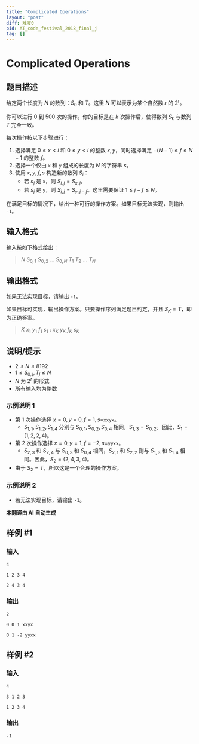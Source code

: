 ```yaml
---
title: "Complicated Operations"
layout: "post"
diff: 难度0
pid: AT_code_festival_2018_final_j
tag: []
---
```


# Complicated Operations

## 题目描述

给定两个长度为 $N$ 的数列：$S_0$ 和 $T$。这里 $N$ 可以表示为某个自然数 $r$ 的 $2^r$。

你可以进行 $0$ 到 $500$ 次的操作。你的目标是在 $k$ 次操作后，使得数列 $S_k$ 与数列 $T$ 完全一致。

每次操作按以下步骤进行：

1. 选择满足 $0 \leq x < i$ 和 $0 \leq y < i$ 的整数 $x, y$，同时选择满足 $-(N-1) \leq f \leq N-1$ 的整数 $f$。
2. 选择一个仅由 `x` 和 `y` 组成的长度为 $N$ 的字符串 $s$。
3. 使用 $x, y, f, s$ 构造新的数列 $S_i$：
   - 若 $s_j$ 是 `x`，则 $S_{i,j} = S_{x,j}$。
   - 若 $s_j$ 是 `y`，则 $S_{i,j} = S_{y, j-f}$。这里需要保证 $1 \leq j-f \leq N$。

在满足目标的情况下，给出一种可行的操作方案。如果目标无法实现，则输出 `-1`。

## 输入格式

输入按如下格式给出：

> $N$ $S_{0,1}$ $S_{0,2}$ $\ldots$ $S_{0,N}$ $T_1$ $T_2$ $\ldots$ $T_N$

## 输出格式

如果无法实现目标，请输出 `-1`。

如果目标可实现，输出操作方案。只要操作序列满足题目约定，并且 $S_K = T$，即为正确答案。

> $K$ $x_1$ $y_1$ $f_1$ $s_1$ $:$ $x_K$ $y_K$ $f_K$ $s_K$

## 说明/提示

- $2 \leq N \leq 8192$
- $1 \leq S_{0,j}, T_j \leq N$
- $N$ 为 $2^r$ 的形式
- 所有输入均为整数

### 示例说明 1

- 第 1 次操作选择 $x=0, y=0, f=1, s=$`xxyx`。
  - $S_{1,1}, S_{1,2}, S_{1,4}$ 分别与 $S_{0,1}, S_{0,2}, S_{0,4}$ 相同，$S_{1,3} = S_{0,2}$。因此，$S_1 = (1, 2, 2, 4)$。
- 第 2 次操作选择 $x=0, y=1, f=-2, s=$`yyxx`。
  - $S_{2,3}$ 和 $S_{2,4}$ 与 $S_{0,3}$ 和 $S_{0,4}$ 相同，$S_{2,1}$ 和 $S_{2,2}$ 则与 $S_{1,3}$ 和 $S_{1,4}$ 相同。因此，$S_2 = (2, 4, 3, 4)$。
- 由于 $S_2 = T$，所以这是一个合理的操作方案。

### 示例说明 2

- 若无法实现目标，请输出 `-1`。

 **本翻译由 AI 自动生成**

## 样例 #1

### 输入

```
4
1 2 3 4
2 4 3 4
```

### 输出

```
2
0 0 1 xxyx
0 1 -2 yyxx
```

## 样例 #2

### 输入

```
4
3 1 2 3
1 2 3 4
```

### 输出

```
-1
```

